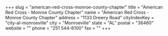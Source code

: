 +++
slug = "american-red-cross-monroe-county-chapter"
title = "American Red Cross - Monroe County Chapter"
name = "American Red Cross - Monroe County Chapter"
address = "1133 Drewry Road"
cityIndexKey = "city-al-monroeville"
city = "Monroeville"
state = "AL"
postal = "36460"
website = ""
phone = "251 544-6100"
fax = ""
+++
